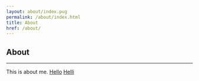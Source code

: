 ```yaml
---
layout: about/index.pug
permalink: /about/index.html
title: About
href: /about/
---
```


## About
-------

This is about me.
[Hello](/articles/thomas-muller)
[Helli](/articles/lara)